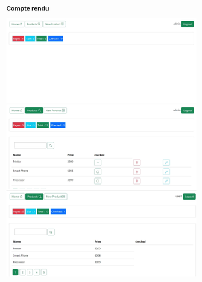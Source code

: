 <h3>Compte rendu</h3>
<img src="captures/capture1.JPG">
<img src="captures/capture2.JPG">
<img src="captures/capture3.JPG">

